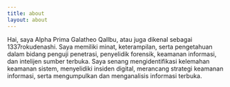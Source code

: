```yaml
---
title: about
layout: about
---
```


Hai, saya Alpha Prima Galatheo Qallbu, atau juga dikenal sebagai 1337rokudenashi. Saya memiliki minat, keterampilan, serta pengetahuan dalam bidang penguji penetrasi, penyelidik forensik, keamanan informasi, dan intelijen sumber terbuka. Saya senang mengidentifikasi kelemahan keamanan sistem, menyelidiki insiden digital, merancang strategi keamanan informasi, serta mengumpulkan dan menganalisis informasi terbuka.